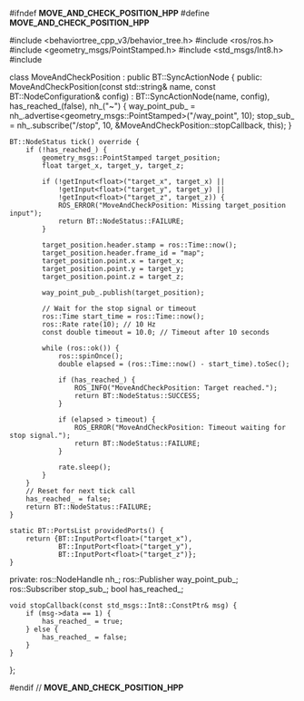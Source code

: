 #ifndef __MOVE_AND_CHECK_POSITION_HPP__
#define __MOVE_AND_CHECK_POSITION_HPP__

#include <behaviortree_cpp_v3/behavior_tree.h>
#include <ros/ros.h>
#include <geometry_msgs/PointStamped.h>
#include <std_msgs/Int8.h>
#include <cmath>

class MoveAndCheckPosition : public BT::SyncActionNode
{
public:
    MoveAndCheckPosition(const std::string& name, const BT::NodeConfiguration& config)
        : BT::SyncActionNode(name, config), has_reached_(false), nh_("~")
    {
        way_point_pub_ = nh_.advertise<geometry_msgs::PointStamped>("/way_point", 10);
        stop_sub_ = nh_.subscribe("/stop", 10, &MoveAndCheckPosition::stopCallback, this);
    }

    BT::NodeStatus tick() override {
        if (!has_reached_) {
            geometry_msgs::PointStamped target_position;
            float target_x, target_y, target_z;

            if (!getInput<float>("target_x", target_x) || 
                !getInput<float>("target_y", target_y) ||
                !getInput<float>("target_z", target_z)) {
                ROS_ERROR("MoveAndCheckPosition: Missing target_position input");
                return BT::NodeStatus::FAILURE;
            }

            target_position.header.stamp = ros::Time::now();
            target_position.header.frame_id = "map";
            target_position.point.x = target_x;
            target_position.point.y = target_y;
            target_position.point.z = target_z;

            way_point_pub_.publish(target_position);

            // Wait for the stop signal or timeout
            ros::Time start_time = ros::Time::now();
            ros::Rate rate(10); // 10 Hz
            const double timeout = 10.0; // Timeout after 10 seconds

            while (ros::ok()) {
                ros::spinOnce();
                double elapsed = (ros::Time::now() - start_time).toSec();

                if (has_reached_) {
                    ROS_INFO("MoveAndCheckPosition: Target reached.");
                    return BT::NodeStatus::SUCCESS;
                }

                if (elapsed > timeout) {
                    ROS_ERROR("MoveAndCheckPosition: Timeout waiting for stop signal.");
                    return BT::NodeStatus::FAILURE;
                }

                rate.sleep();
            }
        }
        // Reset for next tick call
        has_reached_ = false;
        return BT::NodeStatus::FAILURE;
    }

    static BT::PortsList providedPorts() {
        return {BT::InputPort<float>("target_x"),
                BT::InputPort<float>("target_y"),
                BT::InputPort<float>("target_z")};
    }

private:
    ros::NodeHandle nh_;
    ros::Publisher way_point_pub_;
    ros::Subscriber stop_sub_;
    bool has_reached_;

    void stopCallback(const std_msgs::Int8::ConstPtr& msg) {
        if (msg->data == 1) {
            has_reached_ = true;
        } else {
            has_reached_ = false;
        }
    }
};

#endif // __MOVE_AND_CHECK_POSITION_HPP__
